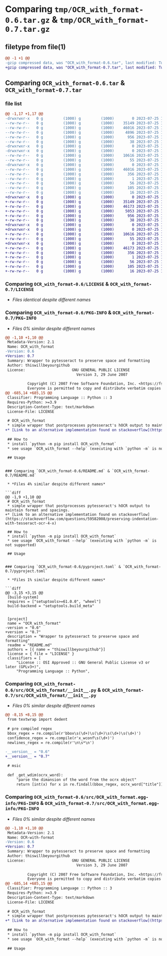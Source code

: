 # Comparing `tmp/OCR_with_format-0.6.tar.gz` & `tmp/OCR_with_format-0.7.tar.gz`

## filetype from file(1)

```diff
@@ -1 +1 @@
-gzip compressed data, was "OCR_with_format-0.6.tar", last modified: Tue Jul 25 15:50:45 2023, max compression
+gzip compressed data, was "OCR_with_format-0.7.tar", last modified: Tue Jul 25 15:55:25 2023, max compression
```

## Comparing `OCR_with_format-0.6.tar` & `OCR_with_format-0.7.tar`

### file list

```diff
@@ -1,17 +1,17 @@
-drwxrwxr-x   0 g         (1000) g         (1000)        0 2023-07-25 15:50:45.758149 OCR_with_format-0.6/
--rw-rw-r--   0 g         (1000) g         (1000)    35149 2023-07-25 14:23:49.000000 OCR_with_format-0.6/LICENSE
--rw-rw-r--   0 g         (1000) g         (1000)    46016 2023-07-25 15:50:45.758149 OCR_with_format-0.6/PKG-INFO
--rw-rw-r--   0 g         (1000) g         (1000)     4896 2023-07-25 15:50:13.000000 OCR_with_format-0.6/README.md
--rw-rw-r--   0 g         (1000) g         (1000)      956 2023-07-25 15:50:20.000000 OCR_with_format-0.6/pyproject.toml
--rw-rw-r--   0 g         (1000) g         (1000)       38 2023-07-25 15:50:45.758149 OCR_with_format-0.6/setup.cfg
-drwxrwxr-x   0 g         (1000) g         (1000)        0 2023-07-25 15:50:45.754149 OCR_with_format-0.6/src/
-drwxrwxr-x   0 g         (1000) g         (1000)        0 2023-07-25 15:50:45.754149 OCR_with_format-0.6/src/OCR_with_format/
--rw-rw-r--   0 g         (1000) g         (1000)    10616 2023-07-25 15:50:27.000000 OCR_with_format-0.6/src/OCR_with_format/__init__.py
--rw-rw-r--   0 g         (1000) g         (1000)       55 2023-07-25 15:15:12.000000 OCR_with_format-0.6/src/OCR_with_format/__main__.py
-drwxrwxr-x   0 g         (1000) g         (1000)        0 2023-07-25 15:50:45.758149 OCR_with_format-0.6/src/OCR_with_format.egg-info/
--rw-rw-r--   0 g         (1000) g         (1000)    46016 2023-07-25 15:50:45.000000 OCR_with_format-0.6/src/OCR_with_format.egg-info/PKG-INFO
--rw-rw-r--   0 g         (1000) g         (1000)      356 2023-07-25 15:50:45.000000 OCR_with_format-0.6/src/OCR_with_format.egg-info/SOURCES.txt
--rw-rw-r--   0 g         (1000) g         (1000)        1 2023-07-25 15:50:45.000000 OCR_with_format-0.6/src/OCR_with_format.egg-info/dependency_links.txt
--rw-rw-r--   0 g         (1000) g         (1000)       56 2023-07-25 15:50:45.000000 OCR_with_format-0.6/src/OCR_with_format.egg-info/entry_points.txt
--rw-rw-r--   0 g         (1000) g         (1000)      105 2023-07-25 15:50:45.000000 OCR_with_format-0.6/src/OCR_with_format.egg-info/requires.txt
--rw-rw-r--   0 g         (1000) g         (1000)       16 2023-07-25 15:50:45.000000 OCR_with_format-0.6/src/OCR_with_format.egg-info/top_level.txt
+drwxrwxr-x   0 g         (1000) g         (1000)        0 2023-07-25 15:55:25.326247 OCR_with_format-0.7/
+-rw-rw-r--   0 g         (1000) g         (1000)    35149 2023-07-25 14:23:49.000000 OCR_with_format-0.7/LICENSE
+-rw-rw-r--   0 g         (1000) g         (1000)    46173 2023-07-25 15:55:25.326247 OCR_with_format-0.7/PKG-INFO
+-rw-rw-r--   0 g         (1000) g         (1000)     5053 2023-07-25 15:54:37.000000 OCR_with_format-0.7/README.md
+-rw-rw-r--   0 g         (1000) g         (1000)      956 2023-07-25 15:55:04.000000 OCR_with_format-0.7/pyproject.toml
+-rw-rw-r--   0 g         (1000) g         (1000)       38 2023-07-25 15:55:25.326247 OCR_with_format-0.7/setup.cfg
+drwxrwxr-x   0 g         (1000) g         (1000)        0 2023-07-25 15:55:25.326247 OCR_with_format-0.7/src/
+drwxrwxr-x   0 g         (1000) g         (1000)        0 2023-07-25 15:55:25.326247 OCR_with_format-0.7/src/OCR_with_format/
+-rw-rw-r--   0 g         (1000) g         (1000)    10616 2023-07-25 15:55:01.000000 OCR_with_format-0.7/src/OCR_with_format/__init__.py
+-rw-rw-r--   0 g         (1000) g         (1000)       55 2023-07-25 15:15:12.000000 OCR_with_format-0.7/src/OCR_with_format/__main__.py
+drwxrwxr-x   0 g         (1000) g         (1000)        0 2023-07-25 15:55:25.326247 OCR_with_format-0.7/src/OCR_with_format.egg-info/
+-rw-rw-r--   0 g         (1000) g         (1000)    46173 2023-07-25 15:55:25.000000 OCR_with_format-0.7/src/OCR_with_format.egg-info/PKG-INFO
+-rw-rw-r--   0 g         (1000) g         (1000)      356 2023-07-25 15:55:25.000000 OCR_with_format-0.7/src/OCR_with_format.egg-info/SOURCES.txt
+-rw-rw-r--   0 g         (1000) g         (1000)        1 2023-07-25 15:55:25.000000 OCR_with_format-0.7/src/OCR_with_format.egg-info/dependency_links.txt
+-rw-rw-r--   0 g         (1000) g         (1000)       56 2023-07-25 15:55:25.000000 OCR_with_format-0.7/src/OCR_with_format.egg-info/entry_points.txt
+-rw-rw-r--   0 g         (1000) g         (1000)      105 2023-07-25 15:55:25.000000 OCR_with_format-0.7/src/OCR_with_format.egg-info/requires.txt
+-rw-rw-r--   0 g         (1000) g         (1000)       16 2023-07-25 15:55:25.000000 OCR_with_format-0.7/src/OCR_with_format.egg-info/top_level.txt
```

### Comparing `OCR_with_format-0.6/LICENSE` & `OCR_with_format-0.7/LICENSE`

 * *Files identical despite different names*

### Comparing `OCR_with_format-0.6/PKG-INFO` & `OCR_with_format-0.7/PKG-INFO`

 * *Files 0% similar despite different names*

```diff
@@ -1,10 +1,10 @@
 Metadata-Version: 2.1
 Name: OCR_with_format
-Version: 0.6
+Version: 0.7
 Summary: Wrapper to pytesseract to preserve space and formatting
 Author: thiswillbeyourgithub
 License:                     GNU GENERAL PUBLIC LICENSE
                                Version 3, 29 June 2007
         
          Copyright (C) 2007 Free Software Foundation, Inc. <https://fsf.org/>
          Everyone is permitted to copy and distribute verbatim copies
@@ -685,14 +685,15 @@
 Classifier: Programming Language :: Python :: 3
 Requires-Python: >=3.9
 Description-Content-Type: text/markdown
 License-File: LICENSE
 
 # OCR_with_format
 * simple wrapper that postprocesses pytesseract's hOCR output to maintain format and spacings.
+* [Link to an alternative implementation found on stackoverflow](https://stackoverflow.com/questions/59582008/preserving-indentation-with-tesseract-ocr-4-x)
 
 ## How to
 * install `python -m pip install OCR_with_format`
 * see usage `OCR_with_format --help` (executing with `python -m` is not supported)
 
 ## Usage
 ```
```

### Comparing `OCR_with_format-0.6/README.md` & `OCR_with_format-0.7/README.md`

 * *Files 4% similar despite different names*

```diff
@@ -1,9 +1,10 @@
 # OCR_with_format
 * simple wrapper that postprocesses pytesseract's hOCR output to maintain format and spacings.
+* [Link to an alternative implementation found on stackoverflow](https://stackoverflow.com/questions/59582008/preserving-indentation-with-tesseract-ocr-4-x)
 
 ## How to
 * install `python -m pip install OCR_with_format`
 * see usage `OCR_with_format --help` (executing with `python -m` is not supported)
 
 ## Usage
 ```
```

### Comparing `OCR_with_format-0.6/pyproject.toml` & `OCR_with_format-0.7/pyproject.toml`

 * *Files 1% similar despite different names*

```diff
@@ -3,15 +3,15 @@
 [build-system]
 requires = ["setuptools>=61.0.0", "wheel"]
 build-backend = "setuptools.build_meta"
 
 
 [project]
 name = "OCR_with_format"
-version = "0.6"
+version = "0.7"
 description = "Wrapper to pytesseract to preserve space and formatting"
 readme = "README.md"
 authors = [{ name = "thiswillbeyourgithub"}]
 license = { file = "LICENSE" }
 classifiers = [
     "License :: OSI Approved :: GNU General Public License v3 or later (GPLv3+)",
     "Programming Language :: Python",
```

### Comparing `OCR_with_format-0.6/src/OCR_with_format/__init__.py` & `OCR_with_format-0.7/src/OCR_with_format/__init__.py`

 * *Files 0% similar despite different names*

```diff
@@ -8,15 +8,15 @@
 from textwrap import dedent
 
 # pre compiled regex
 bbox_regex = re.compile(r'bbox\s(\d+)\s(\d+)\s(\d+)\s(\d+)')
 confidence_regex = re.compile(r'x_wconf\s(\d+)')
 newlines_regex = re.compile(r'\n\s*\n')
 
-__version__ = "0.6"
+__version__ = "0.7"
 
 # msic
 
 def _get_wdim(ocrx_word):
     "parse the dimansion of the word from the ocrx object"
     return [int(x) for x in re.findall(bbox_regex, ocrx_word["title"])[0]]
```

### Comparing `OCR_with_format-0.6/src/OCR_with_format.egg-info/PKG-INFO` & `OCR_with_format-0.7/src/OCR_with_format.egg-info/PKG-INFO`

 * *Files 0% similar despite different names*

```diff
@@ -1,10 +1,10 @@
 Metadata-Version: 2.1
 Name: OCR-with-format
-Version: 0.6
+Version: 0.7
 Summary: Wrapper to pytesseract to preserve space and formatting
 Author: thiswillbeyourgithub
 License:                     GNU GENERAL PUBLIC LICENSE
                                Version 3, 29 June 2007
         
          Copyright (C) 2007 Free Software Foundation, Inc. <https://fsf.org/>
          Everyone is permitted to copy and distribute verbatim copies
@@ -685,14 +685,15 @@
 Classifier: Programming Language :: Python :: 3
 Requires-Python: >=3.9
 Description-Content-Type: text/markdown
 License-File: LICENSE
 
 # OCR_with_format
 * simple wrapper that postprocesses pytesseract's hOCR output to maintain format and spacings.
+* [Link to an alternative implementation found on stackoverflow](https://stackoverflow.com/questions/59582008/preserving-indentation-with-tesseract-ocr-4-x)
 
 ## How to
 * install `python -m pip install OCR_with_format`
 * see usage `OCR_with_format --help` (executing with `python -m` is not supported)
 
 ## Usage
 ```
```


